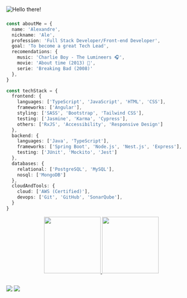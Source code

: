 ![Hello there!](https://www.giantfreakinrobot.com/wp-content/uploads/2022/10/hellothere.gif)

### 

```ts
const aboutMe = {
  name: 'Alexandre',
  nickname: 'Ale',
  profession: 'Full Stack Developer/Front-end Developer',
  goal: 'To become a great Tech Lead',
  recomendations: {
    music: 'Charlie Boy - The Lumineers 🎧',
    movie: 'About time (2013) 🍿',
    serie: 'Breaking Bad (2008)'
  },
}
```
```ts
const techStack = {
  frontend: {
    languages: ['TypeScript', 'JavaScript', 'HTML', 'CSS'],
    frameworks: ['Angular'],
    styling: ['SASS', 'Bootstrap', 'Tailwind CSS'],
    testing: ['Jasmine', 'Karma', 'Cypress'],
    others: ['RxJS', 'Accessibility', 'Responsive Design']
  },
  backend: {
    languages: ['Java', 'TypeScript'],
    frameworks: ['Spring Boot', 'Node.js', 'Nest.js', 'Express'],
    testing: ['JUnit', 'Mockito', 'Jest']
  },
  databases: {
    relational: ['PostgreSQL', 'MySQL'],
    nosql: ['MongoDB']
  },
  cloudAndTools: {
    cloud: ['AWS (Certified)'],
    devops: ['Git', 'GitHub', 'SonarQube'],
  }
}
```

<div align="center">
  <a href="https://github.com/alexandresouva">
  <img height="150em" src="https://github-readme-stats.vercel.app/api?username=alexandresouva&show_icons=true&theme=tokyonight&include_all_commits=true&count_private=true"/>
  <img height="150em" src="https://github-readme-stats.vercel.app/api/top-langs/?username=alexandresouva&layout=compact&langs_count=7&theme=tokyonight"/>
</div>
  
  ## 

<div>
  <a href="https://www.linkedin.com/in/alexandresousasilva/" target="_blank"><img src="https://img.shields.io/badge/-LinkedIn-%230077B5?style=for-the-badge&logo=linkedin&logoColor=white" target="_blank"></a> 
  <a href="https://www.instagram.com/alexandresouva/" target="_blank"><img src="https://img.shields.io/badge/Instagram-E4405F?style=for-the-badge&logo=instagram&logoColor=white" target="_blank"></a> 
  
</div>    
<!--  Links úteis para manutenção do repositório:

Badges --------- https://dev.to/envoy_/150-badges-for-github-pnk
Readme Stats --- https://github.com/anuraghazra/github-readme-stats
Markdown ------- https://docs.pipz.com/central-de-ajuda/learning-center/guia-basico-de-markdown#open
Template 01 ---- https://github.com/iuricode/readme-template/blob/main/perfil/exemplo-02.md
Template 02 ---- https://github.com/iuricode/readme-template/blob/main/perfil/exemplo-04.md
 


-->
